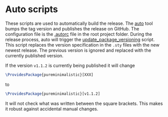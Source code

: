 # Auto scripts

These scripts are used to automatically build the release.
The [auto](https://intuit.github.io/auto/) tool bumps the tag version
and publishes the release on GitHub. The configuration file is the
[.autorc](../.autorc) file in the root project folder. During the
release process, auto will trigger the [update_package_versioning](update_package_versioning.sh)
script. This script replaces the version specification in the `.sty` files with the new
newest release. The previous version is ignored and replaced with the currently published version.

If the version `v1.1.2` is currently being published it will change

```latex
\ProvidesPackage{pureminimalistic}[XXX]
```
to
```latex
\ProvidesPackage{pureminimalistic}[v1.1.2]
```

It will not check what was written between the square brackets.
This makes it robust against accidental manual changes.
